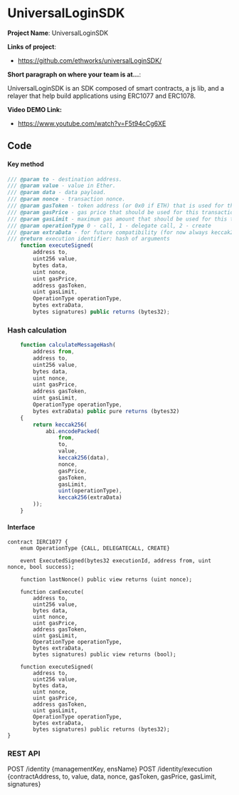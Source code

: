 # UniversalLoginSDK

**Project Name**: UniversalLoginSDK

**Links of project**:

- https://github.com/ethworks/universalLoginSDK/

**Short paragraph on where your team is at...**:

UniversalLoginSDK is an SDK composed of smart contracts, a js lib, and a relayer that help build applications using ERC1077 and ERC1078.

**Video DEMO Link:**

- https://www.youtube.com/watch?v=F5t94cCg6XE

## Code

#### Key method
```js
/// @param to - destination address.
/// @param value - value in Ether.
/// @param data - data payload.
/// @param nonce - transaction nonce.
/// @param gasToken - token address (or 0x0 if ETH) that is used for the refund
/// @param gasPrice - gas price that should be used for this transaction.
/// @param gasLimit - maximum gas amount that should be used for this transaction
/// @param operationType 0 - call, 1 - delegate call, 2 - create
/// @param extraData - for future compatibility (for now always keccak256(bytes32(0x0)))
/// @return execution identifier: hash of arguments
    function executeSigned(
        address to,
        uint256 value,
        bytes data,
        uint nonce,
        uint gasPrice,
        address gasToken,
        uint gasLimit,
        OperationType operationType,
        bytes extraData,
        bytes signatures) public returns (bytes32);

```


### Hash calculation
```js
    function calculateMessageHash(
        address from,
        address to,
        uint256 value,
        bytes data,
        uint nonce,
        uint gasPrice,
        address gasToken,
        uint gasLimit,
        OperationType operationType,
        bytes extraData) public pure returns (bytes32)
    {
        return keccak256(
            abi.encodePacked(
                from,
                to,
                value,
                keccak256(data),
                nonce,
                gasPrice,
                gasToken,
                gasLimit,
                uint(operationType),
                keccak256(extraData)
        ));
    }
```

#### Interface 
```
contract IERC1077 {
    enum OperationType {CALL, DELEGATECALL, CREATE}

    event ExecutedSigned(bytes32 executionId, address from, uint nonce, bool success);

    function lastNonce() public view returns (uint nonce);

    function canExecute(
        address to,
        uint256 value,
        bytes data,
        uint nonce,
        uint gasPrice,
        address gasToken,
        uint gasLimit,
        OperationType operationType,
        bytes extraData,
        bytes signatures) public view returns (bool);

    function executeSigned(
        address to,
        uint256 value,
        bytes data,
        uint nonce,
        uint gasPrice,
        address gasToken,
        uint gasLimit,
        OperationType operationType,
        bytes extraData,
        bytes signatures) public returns (bytes32);
}
```

### REST API

POST /identity {managementKey, ensName}
POST /identity/execution {contractAddress, to, value, data, nonce, gasToken, gasPrice, gasLimit, signatures}

